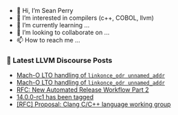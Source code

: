 - 👋 Hi, I’m Sean Perry
- 👀 I’m interested in compilers (c++, COBOL, llvm)
- 🌱 I’m currently learning ...
- 💞️ I’m looking to collaborate on ...
- 📫 How to reach me ...

<!---
s66perry/s66perry is a ✨ special ✨ repository because its `README.md` (this file) appears on your GitHub profile.
You can click the Preview link to take a look at your changes.
--->
### 📕 Latest LLVM Discourse Posts

<!-- DISCOURSE-LLVM:START -->
- [Mach-O LTO handling of `linkonce_odr unnamed_addr`](https://discourse.llvm.org/t/mach-o-lto-handling-of-linkonce-odr-unnamed-addr/60015/2)
- [Mach-O LTO handling of `linkonce_odr unnamed_addr`](https://discourse.llvm.org/t/mach-o-lto-handling-of-linkonce-odr-unnamed-addr/60015/1)
- [RFC: New Automated Release Workflow Part 2](https://discourse.llvm.org/t/rfc-new-automated-release-workflow-part-2/59981/5)
- [14.0.0-rc1 has been tagged](https://discourse.llvm.org/t/14-0-0-rc1-has-been-tagged/59930/20)
- [[RFC] Proposal: Clang C/C++ language working group](https://discourse.llvm.org/t/rfc-proposal-clang-c-c-language-working-group/59840/5)
<!-- DISCOURSE-LLVM:END -->
